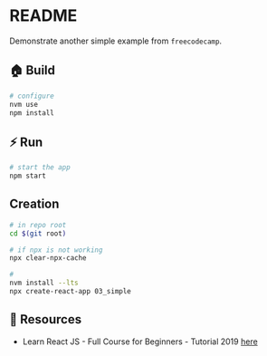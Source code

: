 # README

Demonstrate another simple example from `freecodecamp`.  

## 🏠 Build

```sh
# configure
nvm use
npm install
```

## ⚡️ Run

```sh
# start the app
npm start
```

## Creation

```sh
# in repo root
cd $(git root)

# if npx is not working
npx clear-npx-cache

# 
nvm install --lts
npx create-react-app 03_simple
```

## 👀 Resources

* Learn React JS - Full Course for Beginners - Tutorial 2019 [here](https://www.youtube.com/watch?v=DLX62G4lc44)
